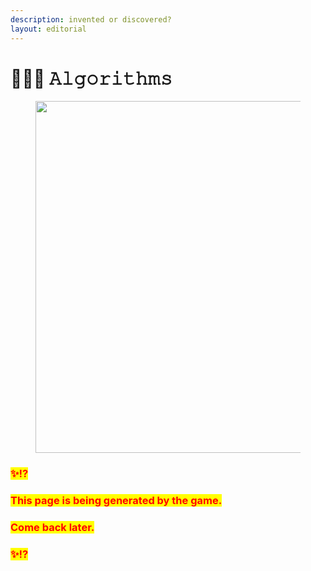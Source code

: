 ```yaml
---
description: invented or discovered?
layout: editorial
---
```


# 👩🏼‍💻 𝙰𝚕𝚐𝚘𝚛𝚒𝚝𝚑𝚖𝚜

<figure><img src="../../../../../.gitbook/assets/pexels-btgl-♡-6558317.jpg" alt="" width="563"><figcaption></figcaption></figure>

### <mark style="color:red;">✨⁉️</mark>&#x20;

### <mark style="color:red;">This page is being generated by the game.</mark>&#x20;

### <mark style="color:red;">Come back later.</mark>

### <mark style="color:red;">✨⁉️</mark>
